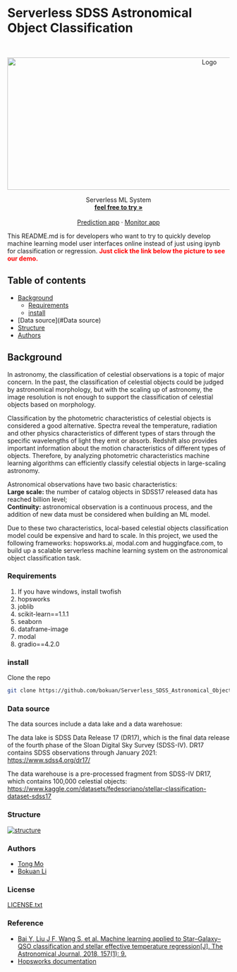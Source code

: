 
# Serverless SDSS Astronomical Object Classification


<!-- PROJECT SHIELDS -->
<!-- @import "[TOC]" {cmd="toc" depthFrom=1 depthTo=6 orderedList=false} -->
<!-- PROJECT LOGO -->
<br />

<p align="center">
  <a href="https://huggingface.co/spaces/bokuan/SDSS_star_classificiation">
    <img src="https://github.com/bokuan/Serverless_SDSS_Astronomical_Object_Classification/blob/main/res/logo.jpg" alt="Logo" width="900" height="300">
  </a>

  
  <p align="center">
    Serverless ML System
    <br />
    <a href="https://huggingface.co/spaces/bokuan/SDSS_star_classificiation"><strong>feel free to try »</strong></a>
    <br />
    <br />
    <a href="https://huggingface.co/spaces/bokuan/SDSS_star_classificiation">Prediction app</a>
    ·
    <a href="https://huggingface.co/spaces/bokuan/SDSS_star_classificiation_monitor">Monitor app</a>
    
  </p>

</p>

This README.md is for developers who want to try to quickly develop machine learning model user interfaces online instead of just using ipynb for classification or regression.
<span style="color:red">**Just click the link below the picture to see our demo.**</span>
 
## Table of contents

- [Background](#Background)
  - [Requirements](#Requirements)
  - [install](#install)
- [Data source](#Data source)
- [Structure](#Structure)
- [Authors](#Authors)

## Background

In astronomy, the classification of celestial observations is a topic of major concern. In the past, the classification of celestial objects could be judged by astronomical morphology, but with the scaling up of astronomy, the image resolution is not enough to support the classification of celestial objects based on morphology. 

Classification by the photometric characteristics of celestial objects is considered a good alternative. Spectra reveal the temperature, radiation and other physics characteristics of different types of stars through the specific wavelengths of light they emit or absorb. Redshift also provides important information about the motion characteristics of different types of objects. Therefore, by analyzing photometric characteristics machine learning algorithms can efficiently classify celestial objects in large-scaling astronomy.

Astronomical observations have two basic characteristics: <br>
<b>Large scale:</b> the number of catalog objects in SDSS17 released data has reached billion level; <br><b>Continuity: </b>astronomical observation is a continuous process, and the addition of new data must be considered when building an ML model. 

Due to these two characteristics, local-based celestial objects classification model could be expensive and hard to scale. In this project, we used the following frameworks: hopsworks.ai, modal.com and huggingface.com, to build up a scalable serverless machine learning system on the astronomical object classification task.


### Requirements
1. If you have windows, install twofish
2. hopsworks
3. joblib
4. scikit-learn==1.1.1
5. seaborn
6. dataframe-image
7. modal
8. gradio==4.2.0

### **install**
Clone the repo

```sh
git clone https://github.com/bokuan/Serverless_SDSS_Astronomical_Object_Classification.git
```

### Data source
The data sources include a data lake and a data warehosue:

The data lake is SDSS Data Release 17 (DR17), which is the final data release of the fourth phase of the Sloan Digital Sky Survey (SDSS-IV). DR17 contains SDSS observations through January 2021: https://www.sdss4.org/dr17/

The data warehouse is a pre-processed fragment from SDSS-IV DR17, which contains 100,000 celestial objects: https://www.kaggle.com/datasets/fedesoriano/stellar-classification-dataset-sdss17

### Structure

[![structure](https://github.com/bokuan/Serverless_SDSS_Astronomical_Object_Classification/blob/main/res/structure.png)](https://github.com/bokuan/Serverless_SDSS_Astronomical_Object_Classification/blob/main/res/structure.png)


### Authors
- [Tong Mo](https://github.com/Tongm56)
- [Bokuan Li](https://github.com/bokuan)


### License

 [LICENSE.txt](https://github.com/bokuan/Serverless_SDSS_Astronomical_Object_Classification/blob/main/LICENSE)

### Reference

- [Bai Y, Liu J F, Wang S, et al. Machine learning applied to Star–Galaxy–QSO classification and stellar effective temperature regression[J]. The Astronomical Journal, 2018, 157(1): 9.](https://iopscience.iop.org/article/10.3847/1538-3881/aaf009/meta)
- [Hopsworks documentation](https://docs.hopsworks.ai/3.5/)




